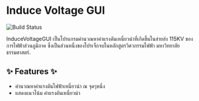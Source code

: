 # Induce Voltage GUI

![Build Status](https://travis-ci.org/joemccann/dillinger.svg?branch=master)

InduceVoltageGUI เป็นโปรแกรมคำนวณหาค่าแรงดันเหนี่ยวนำที่เกิดขึ้นในสายส่ง 115KV ของการไฟฟ้าส่วนภูมิภาค ซึ่งเป็นส่วนหนึ่งของโปรเจ็กจบในหลักสูตรวิศวกรรมไฟฟ้า มหาวิทยาลัยธรรมศาสตร์.



## ✨ Features ✨

- คำนวณหาค่าแรงดันไฟฟ้าเหนี่ยวนำ ณ จุดๆหนึ่ง
- แสดงแนวโน้ม ค่าแรงดันเหนี่ยวนำ
